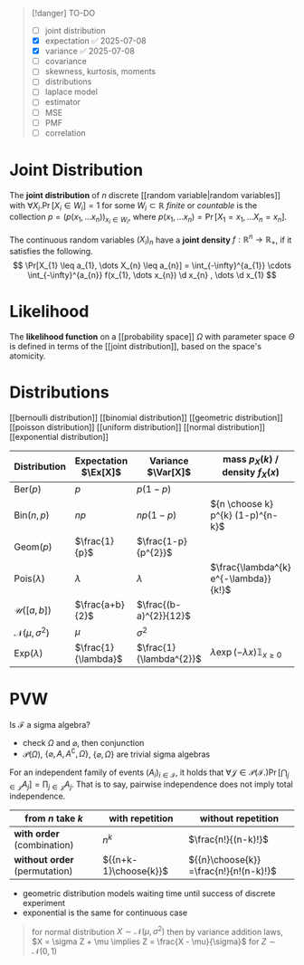 
> [!danger] TO-DO
> - [ ] joint distribution
> - [x] expectation ✅ 2025-07-08
> - [x] variance ✅ 2025-07-08
> - [ ] covariance
> - [ ] skewness, kurtosis, moments
> - [ ] distributions
> - [ ] laplace model
> - [ ] estimator
> - [ ] MSE
> - [ ] PMF
> - [ ] correlation


# Joint Distribution
The **joint distribution** of $n$ discrete [[random variable|random variables]] with $\forall X_{i}. \Pr[X_{i} \in W_{i}] = 1$ for some $W_{i} \subset \mathbb{R}$ *finite* or *countable* is the collection $p = (p(x_{1}, \dots x_{n}))_{x_{i}\in W_{i}}$, where $p(x_{1}, \dots x_{n}) = \Pr[X_{1}=x_{1}, \dots X_{n} = x_{n}]$.

The continuous random variables $(X_{i})_{n}$ have a **joint density** $f : \mathbb{R}^{n} \to \mathbb{R}_{+}$, if it satisfies the following.
$$
\Pr[X_{1} \leq a_{1}, \dots X_{n} \leq a_{n}] = \int_{-\infty}^{a_{1}} \cdots \int_{-\infty}^{a_{n}} f(x_{1}, \dots x_{n}) \d x_{n} , \dots \d x_{1}
$$


# Likelihood
The **likelihood function** on a [[probability space]] $\Omega$ with parameter space $\Theta$ is defined in terms of the [[joint distribution]], based on the space's atomicity.


# Distributions

[[bernoulli distribution]]
[[binomial distribution]]
[[geometric distribution]]
[[poisson distribution]]
[[uniform distribution]]
[[normal distribution]]
[[exponential distribution]]


| Distribution                   | Expectation $\Ex[X]$ | Variance $\Var[X]$      | mass $p_{X}(k)$ / density $f_{X}(x)$             | distribution $F_{X}(x)$ |
| ------------------------------ | -------------------- | ----------------------- | ------------------------------------------------ | ----------------------- |
| $\mathrm{Ber}(p)$              | $p$                  | $p(1-p)$                |                                                  |                         |
| $\mathrm{Bin}(n, p)$           | $np$                 | $np(1-p)$               | ${n \choose k} p^{k} (1-p)^{n-k}$                |                         |
| $\mathrm{Geom}(p)$             | $\frac{1}{p}$        | $\frac{1-p}{p^{2}}$     |                                                  |                         |
| $\mathrm{Pois}(\lambda)$       | $\lambda$            | $\lambda$               | $\frac{\lambda^{k} e^{-\lambda}}{k!}$            |                         |
| $\mathcal{U}([a, b])$          | $\frac{a+b}{2}$      | $\frac{(b-a)^{2}}{12}$  |                                                  |                         |
| $\mathcal{N}(\mu, \sigma^{2})$ | $\mu$                | $\sigma^{2}$            |                                                  |                         |
| $\mathrm{Exp}(\lambda)$        | $\frac{1}{\lambda}$  | $\frac{1}{\lambda^{2}}$ | $\lambda \exp(-\lambda x) \mathbb{1}_{x \geq 0}$ | $1-e^{-\lambda x}$      |




# PVW
 
Is $\mathcal{F}$ a sigma algebra?
- check $\Omega$ and $\varnothing$, then conjunction
- $\mathcal{P}(\Omega)$, $\{ \varnothing, A, A^{\complement}, \Omega \}$, $\{ \varnothing, \Omega \}$ are trivial sigma algebras

For an independent family of events $(A_{i})_{i \in \mathcal{I}}$, it holds that $\forall \mathcal{J} \in \mathcal{P}(\mathcal{I}.) \Pr\left[ \bigcap_{j \in \mathcal{J}} A_{j} \right] = \prod_{j \in \mathcal{J}} A_{j}$. That is to say, pairwise independence does not imply total independence.


| from $n$ take $k$               | with repetition       | without repetition                     |
| ------------------------------- | --------------------- | -------------------------------------- |
| **with order** (combination)    | $n^{k}$               | $\frac{n!}{(n-k)!}$                    |
| **without order** (permutation) | ${{n+k-1}\choose{k}}$ | ${{n}\choose{k}} =\frac{n!}{n!(n-k)!}$ |


- geometric distribution models waiting time until success of discrete experiment
- exponential is the same for continuous case


> for normal distribution $X \sim \mathcal{N}(\mu, \sigma^{2})$ then by variance addition laws, $X = \sigma Z + \mu \implies Z = \frac{X - \mu}{\sigma}$ for $Z \sim \mathcal{N}(0, 1)$

